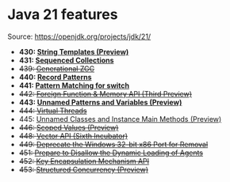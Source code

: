 # Java 21 features

Source: https://openjdk.org/projects/jdk/21/

* **430:  [String Templates (Preview)](https://openjdk.org/jeps/430)**
* **431:  [Sequenced Collections](https://openjdk.org/jeps/431)**
* ~~439:  [Generational ZGC](https://openjdk.org/jeps/439)~~
* **440:  [Record Patterns](https://openjdk.org/jeps/440)**
* **441:  [Pattern Matching for switch](https://openjdk.org/jeps/441)**
* ~~442:  [Foreign Function & Memory API (Third Preview)](https://openjdk.org/jeps/442)~~
* **443:  [Unnamed Patterns and Variables (Preview)](https://openjdk.org/jeps/443)**
* ~~444:  [Virtual Threads](https://openjdk.org/jeps/444)~~
* 445:  [Unnamed Classes and Instance Main Methods (Preview)](https://openjdk.org/jeps/445)
* ~~446:  [Scoped Values (Preview)](https://openjdk.org/jeps/446)~~
* ~~448:  [Vector API (Sixth Incubator)](https://openjdk.org/jeps/448)~~
* ~~449:  [Deprecate the Windows 32-bit x86 Port for Removal](https://openjdk.org/jeps/449)~~
* ~~451:  [Prepare to Disallow the Dynamic Loading of Agents](https://openjdk.org/jeps/451)~~
* ~~452:  [Key Encapsulation Mechanism API](https://openjdk.org/jeps/452)~~
* ~~453:  [Structured Concurrency (Preview)](https://openjdk.org/jeps/453)~~